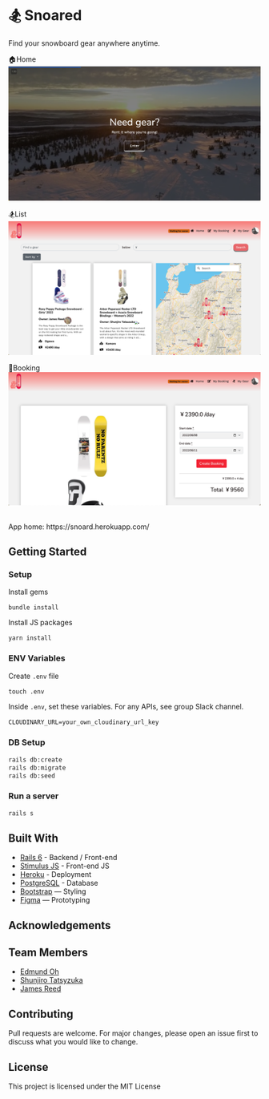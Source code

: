 # 🏂 Snoared

Find your snowboard gear anywhere anytime.
<br>

🏠Home
![Home](/app/assets/images/Snoared_home.png "Home")

🏂List
![List](/app/assets/images/Snoared_index.png "Index")

📝Booking
![Booking](/app/assets/images/Snoared_show.png "Show")

<br>
App home: https://snoard.herokuapp.com/


## Getting Started
### Setup

Install gems
```
bundle install
```
Install JS packages
```
yarn install
```

### ENV Variables
Create `.env` file
```
touch .env
```
Inside `.env`, set these variables. For any APIs, see group Slack channel.
```
CLOUDINARY_URL=your_own_cloudinary_url_key
```

### DB Setup
```
rails db:create
rails db:migrate
rails db:seed
```

### Run a server
```
rails s
```

## Built With
- [Rails 6](https://guides.rubyonrails.org/) - Backend / Front-end
- [Stimulus JS](https://stimulus.hotwired.dev/) - Front-end JS
- [Heroku](https://heroku.com/) - Deployment
- [PostgreSQL](https://www.postgresql.org/) - Database
- [Bootstrap](https://getbootstrap.com/) — Styling
- [Figma](https://www.figma.com) — Prototyping

## Acknowledgements


## Team Members
- [Edmund Oh](https://github.com/Edzandpieces)
- [Shunjiro Tatsyzuka](https://www.linkedin.com/in/syatsuzuka/)
- [James Reed](https://github.com/Jimreed91)

## Contributing
Pull requests are welcome. For major changes, please open an issue first to discuss what you would like to change.

## License
This project is licensed under the MIT License

